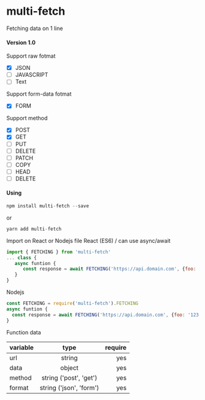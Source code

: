 # multi-fetch
Fetching data on 1 line

#### Version 1.0
Support raw fotmat
- [x] JSON
- [ ] JAVASCRIPT
- [ ] Text

Support form-data fotmat
- [x] FORM

Support method
- [x] POST
- [x] GET
- [ ] PUT
- [ ] DELETE
- [ ] PATCH
- [ ] COPY
- [ ] HEAD
- [ ] DELETE

#### Using 
```javascript
npm install multi-fetch --save
```
or
```javascript
yarn add multi-fetch
```

Import on React or Nodejs file
React (ES6) / can use async/await
```javascript
import { FETCHING } from 'multi-fetch'
... class {
   async funtion {
      const response = await FETCHING('https://api.domain.com', {foo: '123', bar: '123'}, 'post', 'json');
   }
}

```
Nodejs
```javascript
const FETCHING = require('multi-fetch').FETCHING
async funtion {
  const response = await FETCHING('https://api.domain.com', {foo: '123', bar: '123'}, 'post', 'json');
}
```


Function data

| variable        | type           | require  |
| ------------- |:-------------:| -----:|
| url      | string | yes |
| data      | object     |   yes |
| method | string ('post', 'get')     |    yes |
| format | string ('json', 'form')     |    yes |


